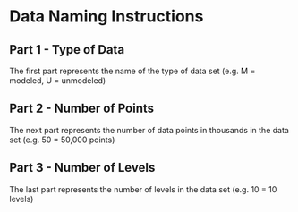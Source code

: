 # Data Naming Instructions

## Part 1 - Type of Data
The first part represents the name of the type of data set (e.g. M = modeled, U = unmodeled)

## Part 2 - Number of Points
The next part represents the number of data points in thousands in the data set (e.g. 50 = 50,000 points)

## Part 3 - Number of Levels
The last part represents the number of levels in the data set (e.g. 10 = 10 levels)
